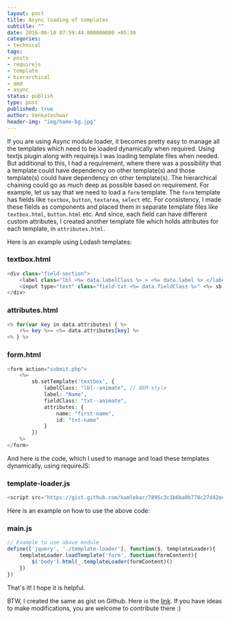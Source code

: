 ```yaml
---
layout: post
title: Async loading of templates
subtitle: ""
date: 2016-06-10 07:59:44.000000000 +05:30
categories:
- technical
tags:
- posts
- requirejs
- template
- hierarchical
- amd
- async
status: publish
type: post
published: true
author: Venkateshwar
header-img: "img/home-bg.jpg"
---
```


If you are using Async module loader, it becomes pretty easy to manage all the templates which need to be loaded dynamically when required. Using textjs plugin along with requirejs I was loading template files when needed. But additional to this, I had a requirement, where there was a possibility that a template could have dependency on other template(s) and those template(s) could have dependency on other template(s). The hierarchical chaining could go as much deep as possible based on requirement. For example, let us say that we need to load a `form` template. The `form` template has fields like `textbox`, `button`, `textarea`, `select` etc. For consistency, I made these fields as components and placed them in separate template files like `textbox.html`, `button.html` etc. And since, each field can have different custom attributes, I created another template file which holds attributes for each template, in `attributes.html`.

Here is an example using Lodash templates:

### textbox.html

```javascript
<div class="field-section">
    <label class="lbl <%= data.labelClass %> > <%= data.label %> </label>
    <input type="text" class="field-txt <%= data.fieldClass %>" <%= sb.setTemplate('attributes', data.attributes) %> ></input>
</div>
```

### attributes.html

```php
<% for(var key in data.attributes) { %>
    <%= key %>= <%= data.attributes[key] %>
<% } %>
```

### form.html

```php
<form action="submit.php">
    <%= 
        sb.setTemplate('textbox', { 
            labelClass: "lbl--animate", // BEM style
            label: "Name",
            fieldClass: "txt--animate",
            attributes: {
                name: "first-name",
                id: "txt-name"
            }
        })
    %>
</form>
```

And here is the code, which I used to manage and load these templates dynamically, using requireJS:

### template-loader.js

```javascript
<script src="https://gist.github.com/kamlekar/7895c3c1b6ba0b778c27d42ee2b4445a.js"></script>
```

Here is an example on how to use the above code:

### main.js

```javascript
// Example to use above module
define(['jquery', './template-loader'], function($, templateLoader){
    templateLoader.loadTemplate('form', function(formContent){
        $('body').html(_.templateLoader(formContent)()
    })
})
```
    
That's it! I hope it is helpful.

BTW, I created the same as gist on Github. Here is the [link](https://gist.github.com/kamlekar/7895c3c1b6ba0b778c27d42ee2b4445a). If you have ideas to make modifications, you are welcome to contribute there :)
